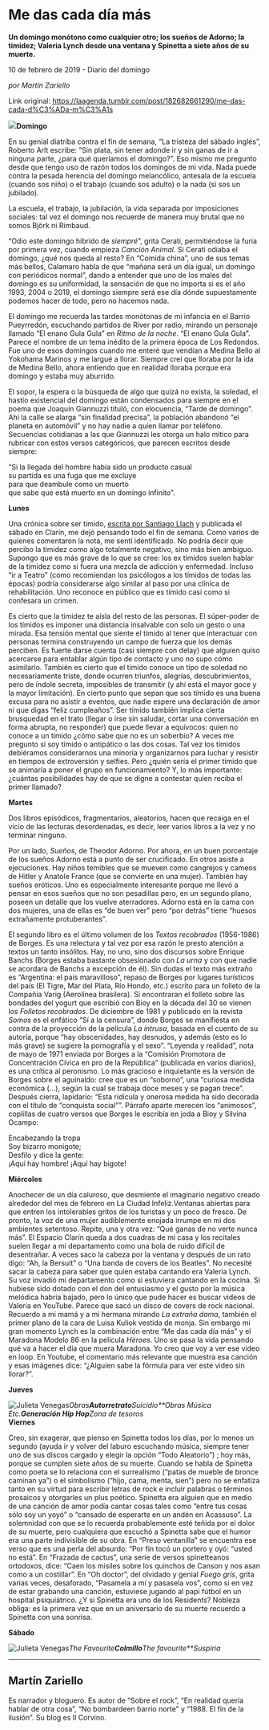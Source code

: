 # Me das cada día más

**Un domingo monótono como cualquier otro; los sueños de Adorno; la timidez; Valeria Lynch desde una ventana y Spinetta a siete años de su muerte.**

10 de febrero de 2019 - Diario del domingo

_por Martín Zariello_

Link original: https://laagenda.tumblr.com/post/182682661290/me-das-cada-d%C3%ADa-m%C3%A1s

![](https://64.media.tumblr.com/47d3623f5f2625162ccbe5cd45e27a46/3c7b06796f2c6ad2-3f/s500x750/fde475c92b54464f88a3fe8826aa80d62f4585dd.jpg)**Domingo** 

En su genial diatriba contra el
fin de semana, “La tristeza del sábado inglés”, Roberto Arlt escribe: “Sin
plata, sin tener adonde ir y sin ganas de ir a ninguna parte, ¿para qué
queríamos el domingo?”. Eso mismo me pregunto desde que tengo uso de razón
todos los domingos de mi vida. Nada puede contra la pesada herencia del domingo
melancólico, antesala de la escuela (cuando sos niño) o el trabajo (cuando sos
adulto) o la nada (si sos un jubilado). 

La escuela, el trabajo, la
jubilación, la vida separada por imposiciones sociales: tal vez el domingo nos
recuerde de manera muy brutal que no somos Björk ni Rimbaud.  


“Odio este domingo híbrido de *siempré*”, grita Cerati, permitiéndose la
furia por primera vez, cuando empieza *Canción
Animal*. Si Cerati odiaba el domingo, ¿qué nos queda al resto? En “Comida
china”, uno de sus temas más bellos, Calamaro habla de que “mañana será un día
igual, un domingo con periódicos normal”, dando a entender que uno de los males
del domingo es su uniformidad, la sensación de que no importa si es el año
1993, 2004 o 2019, el domingo siempre será ese día dónde supuestamente podemos
hacer de todo, pero no hacemos nada.  


El domingo me recuerda las tardes
monótonas de mi infancia en el Barrio Pueyrredón, escuchando partidos de River
por radio, mirando un personaje llamado “El enano Gula Gula” en *Ritmo de la noche*. “El enano Gula Gula”.
Parece el nombre de un tema inédito de la primera época de Los Redondos. Fue
uno de esos domingos cuando me enteré que vendían a Medina Bello al Yokohama
Marinos y me largué a llorar. Siempre creí que lloraba por la ida de Medina
Bello, ahora entiendo que en realidad lloraba porque era domingo y estaba muy
aburrido.

El sopor, la espera o la búsqueda
de algo que quizá no exista, la soledad, el hastío existencial del domingo
están condensados para siempre en el poema que Joaquín Giannuzzi tituló, con elocuencia,
“Tarde de domingo”. Ahí la calle se alarga “sin finalidad precisa”, la
población abandonó “el planeta en automóvil” y no hay nadie a quien llamar por
teléfono. Secuencias cotidianas a las que Giannuzzi les otorga un halo mítico para
rubricar con estos versos categóricos, que parecen escritos desde siempre:    


“Si la llegada del hombre había
sido un producto casual  
su partida es una fuga que me
excluye  
para que deambule como un muerto  
que sabe que está muerto en un
domingo infinito”.

**Lunes** 

Una crónica sobre ser tímido, [escrita por Santiago Llach](https://www.clarin.com/sociedad/mundos-intimos-timido-creo-aislado-soporto-mejor-mundo-veces-convierte-peor-enemigo_0_Bg1yNID8M.html) y publicada el sábado en Clarín, me dejó pensando
todo el fin de semana. Como varios de quienes comentaron la nota, me sentí
identificado. No podría decir que percibo la timidez como algo totalmente
negativo, sino más bien ambiguo. Supongo que es más grave de lo que se cree:
los ex tímidos suelen hablar de la timidez como si fuera una mezcla de adicción
y enfermedad. Incluso “ir a Teatro” (como recomiendan los psicólogos a los
tímidos de todas las épocas) podría considerarse algo similar al paso por una
clínica de rehabilitación. Uno reconoce en público que es tímido casi como si
confesara un crimen.  


Es cierto que la timidez te aísla
del resto de las personas. El súper-poder de los tímidos es imponer una
distancia insalvable con solo un gesto o una mirada. Esa tensión mental que
siente el tímido al tener que interactuar con personas termina construyendo un
campo de fuerza que los demás perciben. Es fuerte darse cuenta (casi siempre
con delay) que alguien quiso acercarse para entablar algún tipo de contacto y
uno no supo cómo asimilarlo. También es cierto que el tímido conoce un tipo de
soledad no necesariamente triste, donde ocurren triunfos, alegrías,
descubrimientos, pero de índole secreta, imposibles de transmitir (y ahí está
el mayor goce y la mayor limitación). En cierto punto que sepan que sos tímido
es una buena excusa para no asistir a eventos, que nadie espere una declaración
de amor ni que digas “feliz cumpleaños”. Ser tímido también implica
cierta brusquedad en el trato (llegar o irse sin saludar, cortar una
conversación en forma abrupta, no responder) que puede llevar a equívocos:
quien no conoce a un tímido ¿cómo sabe que no es un soberbio? A veces me pregunto
si soy tímido o antipático o las dos cosas. Tal vez los tímidos debiéramos
considerarnos una minoría y organizarnos para luchar y resistir en tiempos de
extroversión y selfies. Pero ¿quién sería el primer tímido que se animaría a
poner el grupo en funcionamiento? Y, lo más importante: ¿cuántas posibilidades
hay de que se digne a contestar quien reciba el primer llamado?  


**Martes**

Dos libros
episódicos, fragmentarios, aleatorios, hacen que recaiga en el vicio de las
lecturas desordenadas, es decir, leer varios libros a la vez y no terminar
ninguno.  


Por un lado, *Sueños*, de Theodor Adorno. Por ahora, en un buen porcentaje de los
sueños Adorno está a punto de ser crucificado. En otros asiste a ejecuciones. Hay
niños temibles que se mueven como cangrejos y cameos de Hitler y Anatole France
(que se convierte en una mujer). También hay sueños eróticos. Uno es
especialmente interesante porque me llevó a pensar en esos sueños que no son
pesadillas pero, en un segundo plano, poseen un detalle que los vuelve
aterradores. Adorno está en la cama con dos mujeres, una de ellas es “de buen
ver” pero “por detrás” tiene “huesos extrañamente protuberantes”.  


El segundo libro es el último
volumen de los *Textos recobrados* (1956-1986)
de Borges. Es una relectura y tal vez por esa razón le presto atención a  textos un tanto insólitos. Hay, no uno, sino
dos discursos sobre Enrique Banchs (Borges estaba bastante obsesionado con *La urna* y con que nadie se acordara de
Banchs a excepción de él). Sin dudas el texto más extraño es “Argentina: el
país maravilloso”, repaso de Borges por lugares turísticos del país (El Tigre,
Mar del Plata, Río Hondo, etc.) escrito para un folleto de la Compañía Varig
(Aerolínea brasilera). Si encontraran el folleto sobre las bondades del yogurt
que escribió con Bioy en la década del 30 se vienen los *Folletos recobrados*. De diciembre de 1981 y publicado en la revista
*Somos* es el enfático “Sí a la
censura”, donde Borges se manifiesta en contra de la proyección de la película *La intrusa*, basada en el cuento de su
autoría, porque “hay obscenidades, hay desnudos, y además (esto es lo más
grave) se sugiere la pornografía y el sexo”. “Leyenda y realidad”, nota de mayo
de 1971 enviada por Borges a la “Comisión Promotora de Concentración Cívica en
pro de la República” (publicada en varios diarios), es una crítica al
peronismo. Lo más gracioso e inquietante es la versión de Borges sobre el
aguinaldo: cree que es un “soborno”, una “curiosa medida económica (…), según
la cual se trabaja doce meses y se pagan trece”. Después cierra, lapidario:
“Esta ridícula y onerosa medida ha sido decorada con el título de “conquista
social””. Párrafo aparte merecen los “animosos”, coplillas de cuatro versos que
Borges le escribía en joda a Bioy y Silvina Ocampo:  


  


Encabezando la tropa  
Soy bizarro monigote;   
Desfilo y dice la gente:   
¡Aquí hay hombre! ¡Aquí hay
bigote!         

**Miércoles**





Anochecer de un
día caluroso, que desmiente el imaginario negativo creado alrededor del mes de
febrero en La Ciudad Infeliz.Ventanas
abiertas para que entren los intolerables gritos de los turistas y un poco de
fresco. De pronto, la voz de una mujer audiblemente enojada irrumpe en mi dos
ambientes setentoso. Repite, una y otra vez: “Qué ganas de no verte nunca más”.
El Espacio Clarín queda a dos cuadras de mi casa y los recitales suelen llegar
a mi departamento como una bola de ruido difícil de desentrañar. A veces saco
la cabeza por la ventana y después de un rato digo: “Ah, la Bersuit” o “Una
banda de covers de los Beatles”. No necesité sacar la cabeza para saber que
quien estaba cantando era Valeria Lynch. Su voz invadió mi departamento como si
estuviera cantando en la cocina. Si hubiese sido dotado con el don del
entusiasmo y el gusto por la música melódica habría bajado, pero lo único que
pude hacer es buscar videos de Valeria en YouTube. Parece que sacó un disco de
covers de rock nacional. Recuerdo a mi mamá y a mi hermana mirando *La extraña dama*, también el primer plano
de la cara de Luisa Kuliok vestida de monja. Sin embargo mi gran momento Lynch
es la combinación entre “Me das cada día más” y el Maradona Modelo 86 en la
película *Héroes*. Uno se pasa la vida
pensando qué va a hacer el día que muera Maradona. Yo creo que voy a ver ese
video en loop. En Youtube, el comentario más relevante que muestra esa canción
y esas imágenes dice: “¿Alguien sabe la fórmula para ver este video sin
llorar?”. 

**Jueves**

![Julieta Venegas](https://64.media.tumblr.com/1c87048640aa935a2e0e5229822d8005/3c7b06796f2c6ad2-b2/s250x400/26527c0129ecb7c629e0fc8efa25f63abaf100ac.jpg)*Obras**Autorretrato**Suicidio**Obras* *Música Etc.**Generación
Hip Hop**Zona de
tesoros*  
**Viernes**

Creo, sin exagerar, que pienso
en Spinetta todos los días, por lo menos un segundo (ayuda ir y volver del
laburo escuchando música, siempre tener uno de sus discos cargado y elegir la
opción “Todo Aleatorio”) ; hoy más, porque se cumplen siete años de su muerte. Cuando
se habla de Spinetta como poeta se lo relaciona con el surrealismo (“patas de
mueble de bronce caminan ya”) o el simbolismo (“hijo, cama, menta, sien”) pero
no se enfatiza tanto en su virtud para escribir letras de rock e incluir palabras
o términos prosaicos y otorgarles un plus poético. Spinetta era alguien que en
medio de una canción de amor podía cantar cosas tales como “entre tus cosas
sólo soy un yoyó” o “cansado de esperarte en un andén en Acassuso”. La
solemnidad con que se lo recuerda probablemente esté teñida por el dolor de su
muerte, pero cualquiera que escuchó a Spinetta sabe que el humor era una parte
indivisible de su obra. En “Preso ventanilla” se encuentra ese verso que es una
perla del absurdo: “Por fin tocó un portero y oyó: “usted no está”. En “Frazada
de cactus”, una serie de versos spinetteanos ortodoxos, dice: “Caen los misiles
sobre los quinchos de Canson y nos asan como a un costillar”. En “Oh doctor”,
del olvidado y genial *Fuego gris*,
grita varias veces, desaforado, “Pasamela a mí y pasasela vos”, como si en vez
de estar grabando una canción, estuviese jugando al papi fútbol en un hospital
psiquiátrico. ¿Y si Spinetta era uno de los Residents? Nobleza obliga: es la
primera vez que en un aniversario de su muerte recuerdo a Spinetta con una
sonrisa.    


**Sábado**

![Julieta Venegas](https://64.media.tumblr.com/5c0a58380e6df1e6230186b4aabfde5a/3c7b06796f2c6ad2-ff/s250x400/88420be9669ef74f062b3bb13c1b9e57397bffa5.jpg)*The Favourite**Colmillo**The favourite**Suspiria* 

---

 Martín Zariello
----------------

 Es narrador y bloguero. Es autor de “Sobre el rock”, “En realidad quería hablar de otra cosa”, “No bombardeen barrio norte” y “1988. El fin de la ilusión”. Su blog es Il Corvino.



